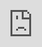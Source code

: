 ```yaml
---
layout: page
title: Link Log automatically generated from Pocket --> Google Spreadsheets --> This Blog
description: This is a log of links I find interesting
---
```


<style>
body {
    margin: 0;            /* Reset default margin */
}
iframe {
  position: fixed;
  background: #000;
  border: none;
  top: 0; right: 0;
  bottom: 0; left: 0;
  width: 100%;
  height: 100%;
}
</style>

<iframe src="https://docs.google.com/spreadsheets/d/15-vLnNdmcFAy1E-Jben7zDNFbLDXuNptIeB9nzdNWBY/pubhtml?widget=true&amp;headers=false"></iframe>
